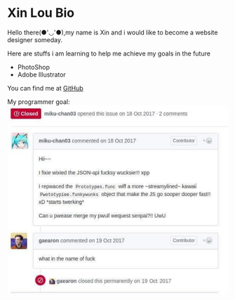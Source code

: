 #  Xin Lou Bio

Hello there(●'◡'●),my name is Xin and i would like to become a website designer someday.

Here are stuffs i am learning to help me achieve my goals in the future

*  PhotoShop
*  Adobe Illustrator

You can find me at [GitHub](https://github.com/XinGITLou)

My programmer goal:
![ThankyouSenpai](../assets/Thank-you.jpg)